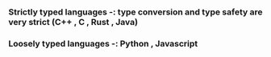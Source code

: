 ### Strictly typed languages -: type conversion and type safety are very strict (C++ , C , Rust , Java)

### Loosely typed languages -: Python , Javascript

